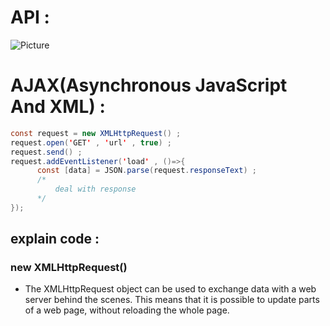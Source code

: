 # API : 

<img src="https://github.com/1Ahmedzedan/js_cheat_sheet/assets/116225212/17115824-605a-457e-bb08-6f6076ec176b" alt="Picture" style="display: block; margin: 0 auto" />

# AJAX(Asynchronous JavaScript And XML) : 
```java script
const request = new XMLHttpRequest() ;
request.open('GET' , 'url' , true) ;
request.send() ;
request.addEventListener('load' , ()=>{
      const [data] = JSON.parse(request.responseText) ;
      /*
          deal with response 
      */
});
```
## explain code :
### new XMLHttpRequest() 
- The XMLHttpRequest object can be used to exchange data with a web server behind the scenes. This means that it is possible to update parts of a web page, without     reloading the whole page.
